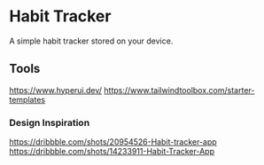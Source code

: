 # Habit Tracker

A simple habit tracker stored on your device.

## Tools

https://www.hyperui.dev/
https://www.tailwindtoolbox.com/starter-templates

### Design Inspiration

https://dribbble.com/shots/20954526-Habit-tracker-app
https://dribbble.com/shots/14233911-Habit-Tracker-App
